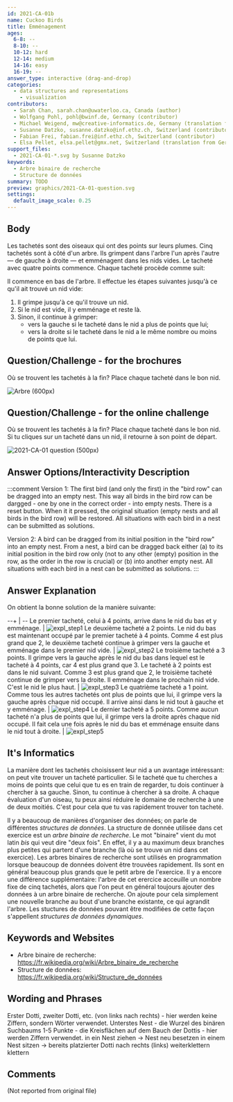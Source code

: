 ```yaml
---
id: 2021-CA-01b
name: Cuckoo Birds
title: Emménagement
ages:
  6-8: --
  8-10: --
  10-12: hard
  12-14: medium
  14-16: easy
  16-19: --
answer_type: interactive (drag-and-drop)
categories:
  - data structures and representations
    - visualization
contributors:
  - Sarah Chan, sarah.chan@uwaterloo.ca, Canada (author)
  - Wolfgang Pohl, pohl@bwinf.de, Germany (contributor)
  - Michael Weigend, mw@creative-informatics.de, Germany (translation from English into German)
  - Susanne Datzko, susanne.datzko@inf.ethz.ch, Switzerland (contributor, graphics)
  - Fabian Frei, fabian.frei@inf.ethz.ch, Switzerland (contributor)
  - Elsa Pellet, elsa.pellet@gmx.net, Switzerland (translation from German into French)
support_files:
  - 2021-CA-01-*.svg by Susanne Datzko
keywords:
  - Arbre binaire de recherche
  - Structure de données
summary: TODO
preview: graphics/2021-CA-01-question.svg
settings:
  default_image_scale: 0.25
---
```



## Body

Les tachetés sont des oiseaux qui ont des points sur leurs plumes. Cinq tachetés sont à côté d'un arbre. Ils grimpent dans l'arbre l'un après l'autre — de gauche à droite — et emménagent dans les nids vides. Le tacheté avec quatre points commence. Chaque tacheté procède comme suit:

Il commence en bas de l'arbre. Il effectue les étapes suivantes jusqu'à ce qu'il ait trouvé un nid vide:
1. Il grimpe jusqu'à ce qu'il trouve un nid.
2. Si le nid est vide, il y emménage et reste là.
3. Sinon, il continue à grimper:
   - vers la gauche si le tacheté dans le nid a plus de points que lui;
   - vers la droite si le tacheté dans le nid a le même nombre ou moins de points que lui.


## Question/Challenge - for the brochures

Où se trouvent les tachetés à la fin? Place chaque tacheté dans le bon nid.

![](graphics/2021-CA-01-question.svg "Arbre (600px)")


## Question/Challenge - for the online challenge

Où se trouvent les tachetés à la fin? Place chaque tacheté dans le bon nid. Si tu cliques sur un tacheté dans un nid, il retourne à son point de départ.

![](interactivity/2021-CA-01-question-interactive.svg "2021-CA-01 question (500px)")


## Answer Options/Interactivity Description

<!-- empty -->

:::comment
Version 1: The first bird (and only the first) in the "bird row" can be dragged into an empty nest. This way all birds in the bird row can be dargged - one by one in the correct order - into empty nests.
There is a reset button. When it it pressed, the original situation (empty nests and all birds in the bird row) will be restored.
All situations with each bird in a nest can be submitted as solutions.

Version 2: A bird can be dragged from its initial position in the "bird row" into an empty nest.
From a nest, a bird can be dragged back either (a) to its initial position in the bird row only (not to any other (empty) position in the row, as the order in the row is crucial) or (b) into another empty nest.
All situations with each bird in a nest can be submitted as solutions.
:::

## Answer Explanation

On obtient la bonne solution de la manière suivante:

--+ | --
Le premier tacheté, celui à 4 points, arrive dans le nid du bas et y emménage.    | ![expl_step1]
Le deuxième tacheté a 2 points. Le nid du bas est maintenant occupé par le premier tacheté à 4 points. Comme 4 est plus grand que 2, le deuxième tacheté continue à grimper vers la gauche et emménage dans le premier nid vide.    | ![expl_step2]
Le troisième tacheté a 3 points. Il grimpe vers la gauche après le nid du bas dans lequel est le tacheté à 4 points, car 4 est plus grand que 3. Le tacheté à 2 points est dans le nid suivant. Comme 3 est plus grand que 2, le troisième tacheté continue de grimper vers la droite. Il emménage dans le prochain nid vide. C'est le nid le plus haut.    | ![expl_step3]
Le quatrième tacheté a 1 point. Comme tous les autres tachetés ont plus de points que lui, il grimpe vers la gauche après chaque nid occupé. Il arrive ainsi dans le nid tout à gauche et y emménage.    | ![expl_step4]
Le dernier tacheté a 5 points. Comme aucun tacheté n'a plus de points que lui, il grimpe vers la droite après chaque nid occupé. Il fait cela une fois après le nid du bas et emménage ensuite dans le nid tout à droite.    | ![expl_step5]


[expl_step1]: graphics/2021-CA-01-solution-step1.svg "1ère étape de résolution"
[expl_step2]: graphics/2021-CA-01-solution-step2.svg "2e étape de résolution"
[expl_step3]: graphics/2021-CA-01-solution-step3.svg "3e étape de résolution"
[expl_step4]: graphics/2021-CA-01-solution-step4.svg "4e étape de résolution"
[expl_step5]: graphics/2021-CA-01-solution-step5.svg "5e étape de résolution"

## It's Informatics

La manière dont les tachetés choisissent leur nid a un avantage intéressant: on peut vite trouver un tacheté particulier. Si le tacheté que tu cherches a moins de points que celui que tu es en train de regarder, tu dois continuer à chercher à sa gauche. Sinon, tu continue à chercher à sa droite. A chaque évaluation d'un oiseau, tu peux ainsi réduire le domaine de recherche à une de deux moitiés. C'est pour cela que tu vas rapidement trouver ton tacheté.

Il y a beaucoup de manières d'organiser des données; on parle de différentes _structures de données_. La structure de donnée utilisée dans cet exercice est un _arbre binaire de recherche_. Le mot "binaire" vient du mot latin _bis_ qui veut dire "deux fois". En effet, il y a au maximum deux branches plus petites qui partent d'une branche (là où se trouve un nid dans cet exercice). Les arbres binaires de recherche sont utilisés en programmation lorsque beaucoup de données doivent être trouvées rapidement. Ils sont en général beaucoup plus grands que le petit arbre de l'exercice. Il y a encore une différence supplémentaire: l'arbre de cet erercice acceuille un nombre fixe de cinq tachetés, alors que l'on peut en général toujours ajouter des données à un arbre binaire de recherche. On ajoute pour cela simplement une nouvelle branche au bout d'une branche existante, ce qui agrandit l'arbre. Les stuctures de données pouvant être modifiées de cette façon s'appellent _structures de données dynamiques_.


## Keywords and Websites

 - Arbre binaire de recherche: https://fr.wikipedia.org/wiki/Arbre_binaire_de_recherche
 - Structure de données: https://fr.wikipedia.org/wiki/Structure_de_données


## Wording and Phrases

Erster Dotti, zweiter Dotti, etc. (von links nach rechts) - hier werden keine Ziffern, sondern Wörter verwendet.
Unterstes Nest - die Wurzel des binären Suchbaums
1-5 Punkte - die Kreisflächen auf dem Bauch der Dottis - hier werden Ziffern verwendet.
in ein Nest ziehen -> Nest neu besetzen
in einem Nest sitzen -> bereits platzierter Dotti
nach rechts (links) weiterklettern
klettern


## Comments

(Not reported from original file)
